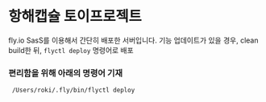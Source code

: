 # 항해캡슐 토이프로젝트

fly.io SasS를 이용해서 간단히 배포한 서버입니다. 
기능 업데이트가 있을 경우, clean build한 뒤, `flyctl deploy` 명령어로 배포 


### 편리함을 위해 아래의 명령어 기재
```
 /Users/roki/.fly/bin/flyctl deploy
```
